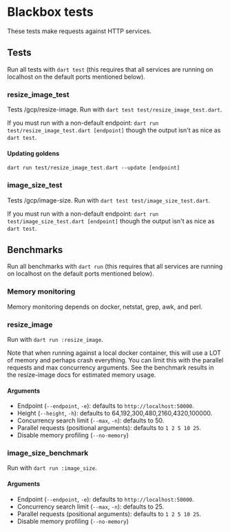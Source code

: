 # Blackbox tests

These tests make requests against HTTP services.

## Tests

Run all tests with `dart test` 
(this requires that all services are running on localhost on the default ports mentioned below).

### resize_image_test

Tests /gcp/resize-image. Run with `dart test test/resize_image_test.dart`.

If you must run with a non-default endpoint: `dart run test/resize_image_test.dart [endpoint]` though the output
isn't as nice as `dart test`.

#### Updating goldens

`dart run test/resize_image_test.dart --update [endpoint]`

### image_size_test

Tests /gcp/image-size. Run with `dart test test/image_size_test.dart`.

If you must run with a non-default endpoint: `dart run test/image_size_test.dart [endpoint]` though the output
isn't as nice as `dart test`.

## Benchmarks

Run all benchmarks with `dart run`
(this requires that all services are running on localhost on the default ports mentioned below).

### Memory monitoring

Memory monitoring depends on docker, netstat, grep, awk, and perl.

### resize_image

Run with `dart run :resize_image`.

Note that when running against a local docker container, this will use a LOT of memory and perhaps crash everything.
You can limit this with the parallel requests and max concurrency arguments. See the benchmark results in the 
resize-image docs for estimated memory usage.

#### Arguments

* Endpoint (`--endpoint`, `-e`): defaults to `http://localhost:50000`.
* Height (`--height`, `-h`): defaults to 64,192,300,480,2160,4320,100000.
* Concurrency search limit (`--max`, `-n`): defaults to 50.
* Parallel requests (positional arguments): defaults to `1 2 5 10 25`.
* Disable memory profiling (`--no-memory`)

### image_size_benchmark

Run with `dart run :image_size`.

#### Arguments

* Endpoint (`--endpoint`, `-e`): defaults to `http://localhost:50000`.
* Concurrency search limit (`--max`, `-n`): defaults to 25.
* Parallel requests (positional arguments): defaults to `1 2 5 10 25`.
* Disable memory profiling (`--no-memory`)
